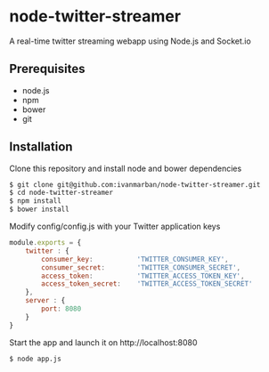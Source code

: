# node-twitter-streamer
A real-time twitter streaming webapp using Node.js and Socket.io

## Prerequisites
- node.js
- npm
- bower
- git

## Installation
Clone this repository and install node and bower dependencies
```sh
$ git clone git@github.com:ivanmarban/node-twitter-streamer.git
$ cd node-twitter-streamer
$ npm install
$ bower install
```
Modify config/config.js with your Twitter application keys

```javascript
module.exports = {
	twitter : {
		consumer_key: 			'TWITTER_CONSUMER_KEY',
		consumer_secret:		'TWITTER_CONSUMER_SECRET',
		access_token:			'TWITTER_ACCESS_TOKEN_KEY',
		access_token_secret:	'TWITTER_ACCESS_TOKEN_SECRET'
	},
	server : {
		port: 8080
	}
}
```

Start the app and launch it on http://localhost:8080
```sh
$ node app.js
```